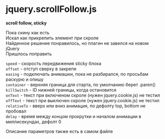 # jquery.scrollFollow.js
**scroll follow, sticky**


Пока скину как есть  
Искал как прикрепить элемент при скроле  
Найденное решение понравилось, но плагин не завелся на новом jQuery  
Пришлось поправить  
  
`speed` - скорость передвижения sticky блока  
`offset` - отступ сверху в закрепе  
`easing` - подключать анимашки, пока не разбирался, по просьбам раскурю и опишу  
`container` - верхняя граница для старта, по умолчанию берет .paren()  
`killSwitch` - ID нижней границы, когда остановится  
`onText` - текст при включеном скроле (нужен jquery.cookie.js) не тестил  
`offText` - текст при выключен скроле (нужен jquery.cookie.js) не тестил  
`relativeTo` - вверх или вниз анимация, по дефолту top, bottom не пробовал  
`delay` - время между концом прокрутки и началом анимации в миллисекундах, дефолт 0  
  
    
Описание параметров также есть в самом файле  
